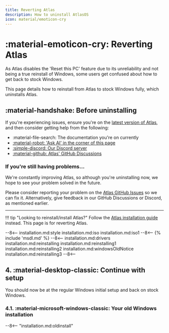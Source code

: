 ```yaml
---
title: Reverting Atlas
description: How to uninstall AtlasOS
icon: material/emoticon-cry
---
```


# :material-emoticon-cry: Reverting Atlas

As Atlas disables the 'Reset this PC' feature due to its unreliability and not being a true reinstall of Windows, some users get confused about how to get back to stock Windows.

This page details how to reinstall from Atlas to stock Windows fully, which uninstalls Atlas.

## :material-handshake: Before uninstalling

If you're experiencing issues, ensure you're on the [latest version of Atlas](installation.md), and then consider getting help from the following:

- :material-file-search: The documentation you're on currently
- <a onclick="clickKapaAi();" href="javascript:void(0)">
    :material-robot: 'Ask AI' in the corner of this page
  </a>
- [:simple-discord: Our Discord server](https://discord.atlasos.net)
- [:material-github: Atlas' GitHub Discussions](https://github.com/Atlas-OS/Atlas/discussions)

### If you're still having problems...

We're constantly improving Atlas, so although you're uninstalling now, we hope to see your problem solved in the future.

Please consider reporting your problem on the [Atlas GitHub Issues](https://github.com/Atlas-OS/Atlas/issues) so we can fix it.
Alternatively, give feedback in our GitHub Discussions or Discord, as mentioned earlier.

---

!!! tip "Looking to reinstall/install Atlas?"
    Follow the [Atlas installation guide](installation.md) instead. This page is for reverting Atlas.

--8<--
installation.md:style
installation.md:iso
installation.md:iso1
--8<--
{% include 'msdl.md' %}
--8<--
installation.md:drivers
installation.md:reinstalling
installation.md:reinstalling1
installation.md:reinstalling2
            installation.md:windowsOldNotice
installation.md:reinstalling3
--8<--

## **4.** :material-desktop-classic: Continue with setup

You should now be at the regular Windows initial setup and back on stock Windows.

### **4.1.** :material-microsoft-windows-classic: Your old Windows installation
--8<-- "installation.md:oldinstall"